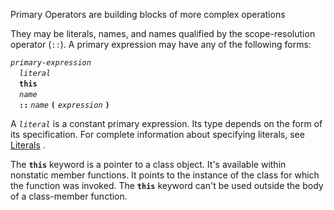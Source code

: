 Primary Operators are building blocks of more complex operations

They may be literals, names, and names qualified by the scope-resolution operator (`::`). A primary expression may have any of the following forms:

_`primary-expression`_  
 _`literal`_  
 **`this`**  
 _`name`_  
 **`::`** _`name`_ **`(`** _`expression`_ **`)`**
 
 A _`literal`_ is a constant primary expression. Its type depends on the form of its specification. For complete information about specifying literals, see [Literals](https://docs.microsoft.com/en-us/cpp/cpp/numeric-boolean-and-pointer-literals-cpp?view=msvc-160) .

The **`this`** keyword is a pointer to a class object. It's available within nonstatic member functions. It points to the instance of the class for which the function was invoked. The **`this`** keyword can't be used outside the body of a class-member function.

